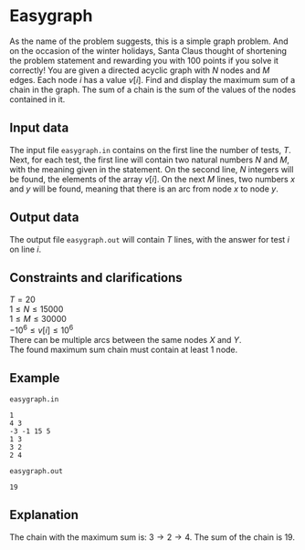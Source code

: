 # Easygraph

As the name of the problem suggests, this is a simple graph problem. And on the occasion of the winter holidays, Santa Claus thought of shortening the problem statement and rewarding you with $100$ points if you solve it correctly! You are given a directed acyclic graph with $N$ nodes and $M$ edges. Each node $i$ has a value $v[i]$. Find and display the maximum sum of a chain in the graph. The sum of a chain is the sum of the values of the nodes contained in it.

## Input data

The input file `easygraph.in` contains on the first line the number of tests, $T$. Next, for each test, the first line will contain two natural numbers $N$ and $M$, with the meaning given in the statement. On the second line, $N$ integers will be found, the elements of the array $v[i]$. On the next $M$ lines, two numbers $x$ and $y$ will be found, meaning that there is an arc from node $x$ to node $y$.

## Output data

The output file `easygraph.out` will contain $T$ lines, with the answer for test $i$ on line $i$.

## Constraints and clarifications

$T = 20$  
$1 \leq N \leq 15000$  
$1 \leq M \leq 30000$  
$-10^6 \leq v[i] \leq 10^6$  
There can be multiple arcs between the same nodes $X$ and $Y$.  
The found maximum sum chain must contain at least $1$ node.

## Example

`easygraph.in`
```
1
4 3
-3 -1 15 5
1 3
3 2
2 4
```

`easygraph.out`
```
19
```

## Explanation

The chain with the maximum sum is: $3 \rightarrow 2 \rightarrow 4$. The sum of the chain is $19$.